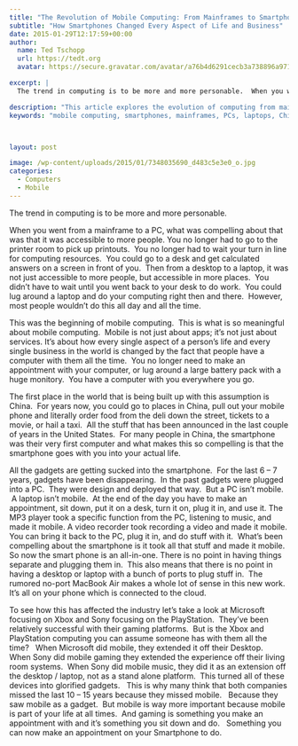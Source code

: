 ```yaml
---
title: "The Revolution of Mobile Computing: From Mainframes to Smartphones"
subtitle: "How Smartphones Changed Every Aspect of Life and Business"
date: 2015-01-29T12:17:59+00:00
author:
  name: Ted Tschopp
  url: https://tedt.org
  avatar: https://secure.gravatar.com/avatar/a76b4d6291cecb3a738896a971bfb903?s=512&d=mp&r=g

excerpt: |
  The trend in computing is to be more and more personable.  When you went from a mainframe to a PC, what was compelling about that was that it was accessible to more people. Then from a desktop to a laptop, it was not just accessible to more people, but accessible in more places.  And this was the beginning of mobile computing.

description: "This article explores the evolution of computing from mainframes to PCs, laptops, and ultimately to mobile phones. The author emphasizes how smartphones have become an essential part of daily life, offering all-in-one functionality and complete mobility. By examining trends in China and the shift in major companies like Microsoft and Sony, the article provides a comprehensive overview of the impact of mobile computing on contemporary society."
keywords: "mobile computing, smartphones, mainframes, PCs, laptops, China, gadgets, all-in-one, Xbox, PlayStation, Microsoft, Sony, mobile applications, cloud computing, modern technology"



layout: post

image: /wp-content/uploads/2015/01/7348035690_d483c5e3e0_o.jpg
categories:
  - Computers
  - Mobile
---
```

The trend in computing is to be more and more personable.

When you went from a mainframe to a PC, what was compelling about that was that it was accessible to more people. You no longer had to go to the printer room to pick up printouts.  You no longer had to wait your turn in line for computing resources.  You could go to a desk and get calculated answers on a screen in front of you.  Then from a desktop to a laptop, it was not just accessible to more people, but accessible in more places.  You didn’t have to wait until you went back to your desk to do work.  You could lug around a laptop and do your computing right then and there.  However, most people wouldn’t do this all day and all the time.

This was the beginning of mobile computing.  This is what is so meaningful about mobile computing.  Mobile is not just about apps; it’s not just about services. It’s about how every single aspect of a person’s life and every single business in the world is changed by the fact that people have a computer with them all the time.  You no longer need to make an appointment with your computer, or lug around a large battery pack with a huge monitory.  You have a computer with you everywhere you go.

The first place in the world that is being built up with this assumption is China.  For years now, you could go to places in China, pull out your mobile phone and literally order food from the deli down the street, tickets to a movie, or hail a taxi.  All the stuff that has been announced in the last couple of years in the United States.  For many people in China, the smartphone was their very first computer and what makes this so compelling is that the smartphone goes with you into your actual life.

All the gadgets are getting sucked into the smartphone.  For the last 6 – 7 years, gadgets have been disappearing.  In the past gadgets were plugged into a PC.  They were design and deployed that way.  But a PC isn’t mobile.  A laptop isn’t mobile.  At the end of the day you have to make an appointment, sit down, put it on a desk, turn it on, plug it in, and use it. The MP3 player took a specific function from the PC, listening to music, and made it mobile. A video recorder took recording a video and made it mobile. You can bring it back to the PC, plug it in, and do stuff with it.  What’s been compelling about the smartphone is it took all that stuff and made it mobile. So now the smart phone is an all-in-one. There is no point in having things separate and plugging them in.  This also means that there is no point in having a desktop or laptop with a bunch of ports to plug stuff in.  The rumored no-port MacBook Air makes a whole lot of sense in this new work.  It’s all on your phone which is connected to the cloud.

To see how this has affected the industry let’s take a look at Microsoft focusing on Xbox and Sony focusing on the PlayStation.  They’ve been relatively successful with their gaming platforms.  But is the Xbox and PlayStation computing you can assume someone has with them all the time?   When Microsoft did mobile, they extended it off their Desktop.  When Sony did mobile gaming they extended the experience off their living room systems.  When Sony did mobile music, they did it as an extension off the desktop / laptop, not as a stand alone platform.  This turned all of these devices into glorified gadgets.   This is why many think that both companies missed the last 10 &#8211; 15 years because they missed mobile.   Because they saw mobile as a gadget.  But mobile is way more important because mobile is part of your life at all times.  And gaming is something you make an appointment with and it’s something you sit down and do.   Something you can now make an appointment on your Smartphone to do.